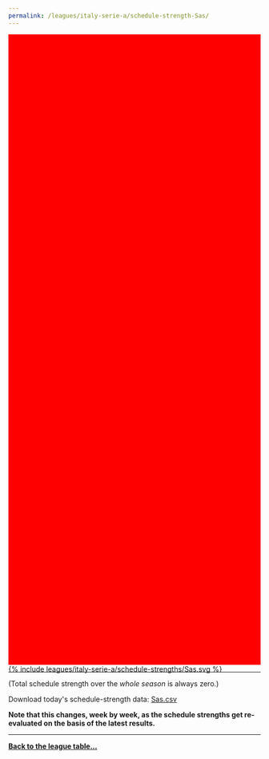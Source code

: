 ```yaml
---
permalink: /leagues/italy-serie-a/schedule-strength-Sas/
---
```


<style>
.svg-wrap {
    background-color:red;
    height:0;
    padding-top:250%; /* 350px/550px */
    position: relative;
}

svg {
    background-color: white;
    height: 100%;
    display:block;
    width: 100%;
    position: absolute;
    top:0;
    left:0;
}
</style>


<div class="svg-wrap">
{% include leagues/italy-serie-a/schedule-strengths/Sas.svg %}
</div>

-----

(Total schedule strength over the *whole season* is always zero.)


Download today's schedule-strength data: [Sas.csv](/assets/leagues/italy-serie-a/2022/schedule-strengths/Sas.csv)

**Note that this changes, week by week, as the schedule strengths get re-evaluated on the
basis of the latest results.**

-----

[**Back to the league table...**](/leagues/italy-serie-a)


